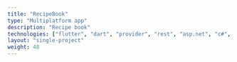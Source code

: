 ```yaml
---
title: "RecipeBook"
type: "Multiplatform app"
description: "Recipe book"
technologies: ["flutter", "dart", "provider", "rest", "asp.net", "c#", "postgresql"]
layout: "single-project"
weight: 48
---
```

